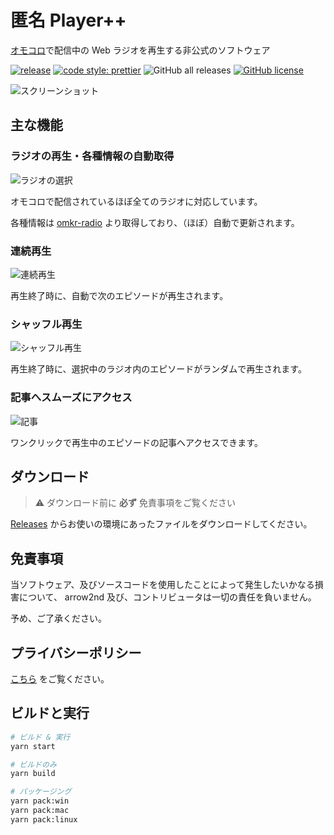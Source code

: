 # 匿名 Player++

[オモコロ](https://omocoro.jp/)で配信中の Web ラジオを再生する非公式のソフトウェア

[![release](https://github.com/arrow2nd/tokumei-player-pp/actions/workflows/release.yaml/badge.svg)](https://github.com/arrow2nd/tokumei-player-pp/actions/workflows/release.yaml)
[![code style: prettier](https://img.shields.io/badge/code_style-prettier-ff69b4.svg?style=flat)](https://github.com/prettier/prettier)
![GitHub all releases](https://img.shields.io/github/downloads/arrow2nd/tokumei-player-pp/total)
[![GitHub license](https://img.shields.io/github/license/arrow2nd/tokumei-player-pp)](https://github.com/arrow2nd/tokumei-player-pp/blob/main/LICENSE)

![スクリーンショット](https://user-images.githubusercontent.com/44780846/136062174-050f204e-e18e-4573-88b9-2acc992195b2.png)

## 主な機能

### ラジオの再生・各種情報の自動取得

![ラジオの選択](https://user-images.githubusercontent.com/44780846/150052667-3362c9ee-5526-49be-9ace-b40eac69591c.gif)

オモコロで配信されているほぼ全てのラジオに対応しています。

各種情報は [omkr-radio](https://github.com/arrow2nd/omkr-radio) より取得しており、（ほぼ）自動で更新されます。

### 連続再生

![連続再生](https://user-images.githubusercontent.com/44780846/150052669-847c5828-5e0b-4377-bfea-c6f3a6c5f8c7.gif)

再生終了時に、自動で次のエピソードが再生されます。

### シャッフル再生

![シャッフル再生](https://user-images.githubusercontent.com/44780846/150052663-c6e8c4f0-422a-48ca-823d-bf6714134d07.gif)

再生終了時に、選択中のラジオ内のエピソードがランダムで再生されます。

### 記事へスムーズにアクセス

![記事](https://user-images.githubusercontent.com/44780846/161573238-06063063-0b2c-4ef2-83bd-3482a899ba29.gif)

ワンクリックで再生中のエピソードの記事へアクセスできます。

## ダウンロード

> ⚠️ ダウンロード前に **必ず** 免責事項をご覧ください

[Releases](https://github.com/arrow2nd/tokumei-player-pp/releases/latest) からお使いの環境にあったファイルをダウンロードしてください。

## 免責事項

当ソフトウェア、及びソースコードを使用したことによって発生したいかなる損害について、 arrow2nd 及び、コントリビュータは一切の責任を負いません。

予め、ご了承ください。

## プライバシーポリシー

[こちら](https://arrow2nd.github.io/tokumei-player-pp/) をご覧ください。

## ビルドと実行

```sh
# ビルド & 実行
yarn start

# ビルドのみ
yarn build

# パッケージング
yarn pack:win
yarn pack:mac
yarn pack:linux
```
